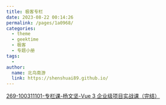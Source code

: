 ```yaml
---
title: 极客专栏
date: 2023-08-22 00:14:26
permalink: /pages/1a0968/
categories:
  - theme
  - geektime
  - 极客
  - 专题小册
tags:
  - 
author: 
  name: 北鸟南游
  link: https://shenshuai89.github.io/
---
```


[269-100311101-专栏课-杨文坚-Vue 3 企业级项目实战课（完结）](./269-Vue3企业级项目实战课.md)
